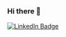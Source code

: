 ### Hi there 👋

<!--
**ciarakg/ciarakg** is a ✨ _special_ ✨ repository because its `README.md` (this file) appears on your GitHub profile.

Here are some ideas to get you started:

- 🔭 I’m currently working on ...
- 🌱 I’m currently learning ...
- 👯 I’m looking to collaborate on ...
- 🤔 I’m looking for help with ...
- 💬 Ask me about ...
- 📫 How to reach me: ...
- 😄 Pronouns: ...
- ⚡ Fun fact: ...
-->

<a href="https://www.linkedin.com/in/ciara-k-goddard/">
 <img src="https://img.shields.io/badge/LinkedIn-blue?logo-linkedin&logoColor=white&style=for-the-badge" alt="LinkedIn Badge"/>
</a>

